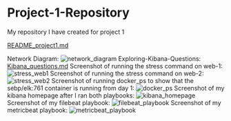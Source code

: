 # Project-1-Repository
My repository I have created for project 1

[README_project1.md](https://github.com/thom1678/Project-1-Repository/files/7908996/README_project1.md)

Network Diagram: 
![network_diagram](https://user-images.githubusercontent.com/91933325/150435644-18f02647-092a-4acd-8277-a4195eb5f462.PNG)
Exploring-Kibana-Questions: 
[Kibana_questions.md](https://github.com/thom1678/Project-1-Repository/files/7908984/Kibana_questions.md)
Screenshot of running the stress command on web-1: 
![stress_web1](https://user-images.githubusercontent.com/91933325/150436655-993c9ea7-c996-4ed2-9c42-915e08fb866c.PNG)
Screenshot of running the stress command on web-2:
![stress_web2](https://user-images.githubusercontent.com/91933325/150436669-2dcdb92f-f66c-4605-a621-a1c0f2ff117e.PNG)
Screenshot of running docker_ps to show that the sebp/elk:761 container is running from day 1: 
![docker_ps](https://user-images.githubusercontent.com/91933325/150436286-03a6e5ca-bdb7-4f7b-8f75-43a38d74fd88.PNG)
Screenshot of my kibana homepage after I ran both playbooks: 
![kibana_homepage](https://user-images.githubusercontent.com/91933325/150435724-0990cc43-44de-48a3-8666-ab25a8779032.PNG)
Screenshot of my filebeat playbook: 
![filebeat_playbook](https://user-images.githubusercontent.com/91933325/150436410-0dacf7ca-16aa-4b8a-b1d6-c423b6f018a3.PNG)
Screenshot of my metricbeat playbook: 
![metricbeat_playbook](https://user-images.githubusercontent.com/91933325/150436548-fc2ff722-933c-4587-99b4-33efbe372079.PNG)
